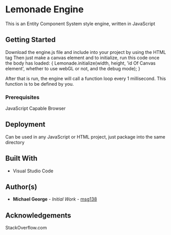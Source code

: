 # Lemonade Engine
This is an Entity Component System style engine, written in JavaScript
## Getting Started
Download the engine.js file and include into your project by using the HTML tag <script src="path/to/engine.js"></script>
Then just make a canvas element and to initialize, run this code once the body has loaded:
{
	Lemonade.initialize(width, height, 'id Of Canvas element', whether to use webGL or not, and the debug mode);
}

After that is run, the engine will call a function loop every 1 millisecond. This function is to be defined by you.

### Prerequisites
JavaScript Capable Browser

## Deployment
Can be used in any JavaScript or HTML project, just package into the same directory

## Built With
 * Visual Studio Code

## Author(s)
* **Michael George** - *Initial Work* - [msg138](https://github.com/msg138)

## Acknowledgements
StackOverflow.com

